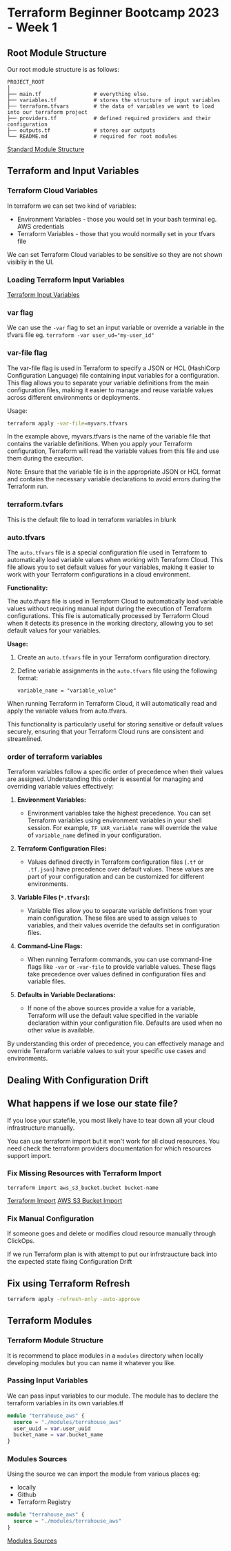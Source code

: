 # Terraform Beginner Bootcamp 2023 - Week 1


## Root Module Structure

Our root module structure is as follows:

```
PROJECT_ROOT
│
├── main.tf                 # everything else.
├── variables.tf            # stores the structure of input variables
├── terraform.tfvars        # the data of variables we want to load into our terraform project
├── providers.tf            # defined required providers and their configuration
├── outputs.tf              # stores our outputs
└── README.md               # required for root modules
```

[Standard Module Structure](https://developer.hashicorp.com/terraform/language/modules/develop/structure)


## Terraform and Input Variables

### Terraform Cloud Variables

In terraform we can set two kind of variables:
- Environment Variables - those you would set in your bash terminal eg. AWS credentials
- Terraform Variables - those that you would normally set in your tfvars file

We can set Terraform Cloud variables to be sensitive so they are not shown visibliy in the UI.

### Loading Terraform Input Variables

[Terraform Input Variables](https://developer.hashicorp.com/terraform/language/values/variables)

### var flag
We can use the `-var` flag to set an input variable or override a variable in the tfvars file eg. `terraform -var user_ud="my-user_id"`

### var-file flag

The var-file flag is used in Terraform to specify a JSON or HCL (HashiCorp Configuration Language) file containing input variables for a configuration. This flag allows you to separate your variable definitions from the main configuration files, making it easier to manage and reuse variable values across different environments or deployments.

Usage:

```bash
terraform apply -var-file=myvars.tfvars
```

In the example above, myvars.tfvars is the name of the variable file that contains the variable definitions. When you apply your Terraform configuration, Terraform will read the variable values from this file and use them during the execution.

Note: Ensure that the variable file is in the appropriate JSON or HCL format and contains the necessary variable declarations to avoid errors during the Terraform run.

### terraform.tvfars

This is the default file to load in terraform variables in blunk

### auto.tfvars

The `auto.tfvars` file is a special configuration file used in Terraform to automatically load variable values when working with Terraform Cloud. This file allows you to set default values for your variables, making it easier to work with your Terraform configurations in a cloud environment.

**Functionality:**

The auto.tfvars file is used in Terraform Cloud to automatically load variable values without requiring manual input during the execution of Terraform configurations. This file is automatically processed by Terraform Cloud when it detects its presence in the working directory, allowing you to set default values for your variables.

**Usage:**

1. Create an `auto.tfvars` file in your Terraform configuration directory.

2. Define variable assignments in the `auto.tfvars` file using the following format:

   ```hcl
   variable_name = "variable_value"
   ```
When running Terraform in Terraform Cloud, it will automatically read and apply the variable values from auto.tfvars.

This functionality is particularly useful for storing sensitive or default values securely, ensuring that your Terraform Cloud runs are consistent and streamlined.




### order of terraform variables

Terraform variables follow a specific order of precedence when their values are assigned. Understanding this order is essential for managing and overriding variable values effectively:

1. **Environment Variables:**
    - Environment variables take the highest precedence. You can set Terraform variables using environment variables in your shell session. For example, `TF_VAR_variable_name` will override the value of `variable_name` defined in your configuration.

2. **Terraform Configuration Files:**
    - Values defined directly in Terraform configuration files (`.tf` or `.tf.json`) have precedence over default values. These values are part of your configuration and can be customized for different environments.

3. **Variable Files (`*.tfvars`):**
    - Variable files allow you to separate variable definitions from your main configuration. These files are used to assign values to variables, and their values override the defaults set in configuration files.

4. **Command-Line Flags:**
    - When running Terraform commands, you can use command-line flags like `-var` or `-var-file` to provide variable values. These flags take precedence over values defined in configuration files and variable files.

5. **Defaults in Variable Declarations:**
    - If none of the above sources provide a value for a variable, Terraform will use the default value specified in the variable declaration within your configuration file. Defaults are used when no other value is available.

By understanding this order of precedence, you can effectively manage and override Terraform variable values to suit your specific use cases and environments.


## Dealing With Configuration Drift

## What happens if we lose our state file?

If you lose your statefile, you most likely have to tear down all your cloud infrastructure manually.

You can use terraform import but it won't work for all cloud resources. You need check the terraform providers documentation for which resources support import.

### Fix Missing Resources with Terraform Import

`terraform import aws_s3_bucket.bucket bucket-name`

[Terraform Import](https://developer.hashicorp.com/terraform/cli/import)
[AWS S3 Bucket Import](https://registry.terraform.io/providers/hashicorp/aws/latest/docs/resources/s3_bucket#import)

### Fix Manual Configuration

If someone goes and delete or modifies cloud resource manually through ClickOps. 

If we run Terraform plan is with attempt to put our infrstraucture back into the expected state fixing Configuration Drift

## Fix using Terraform Refresh

```sh
terraform apply -refresh-only -auto-approve
```

## Terraform Modules

### Terraform Module Structure

It is recommend to place modules in a `modules` directory when locally developing modules but you can name it whatever you like.

### Passing Input Variables

We can pass input variables to our module.
The module has to declare the terraform variables in its own variables.tf

```tf
module "terrahouse_aws" {
  source = "./modules/terrahouse_aws"
  user_uuid = var.user_uuid
  bucket_name = var.bucket_name
}
```

### Modules Sources

Using the source we can import the module from various places eg:
- locally
- Github
- Terraform Registry

```tf
module "terrahouse_aws" {
  source = "./modules/terrahouse_aws"
}
```


[Modules Sources](https://developer.hashicorp.com/terraform/language/modules/sources)